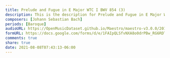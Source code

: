 ```yaml
---
title: Prelude and Fugue in E Major WTC I BWV 854 (3)
description: This is the description for Prelude and Fugue in E Major WTC I BWV 854 by Johann Sebastian Bach
composers: [Johann Sebastian Bach]
periods: [Baroque]
audioURL: https://OpenMusicDataset.github.io/Maestro/maestro-v3.0.0/2011/MIDI-Unprocessed_03_R1_2011_MID--AUDIO_R1-D1_15_Track15_wav.midi
formURL: https://docs.google.com/forms/d/e/1FAIpQLSfvNXA8o0drPBw_RG6RDTyv3PaoKf8eRm8TibdlZ2PP4OoQRw/viewform
comments: true
share: true
date: 2021-08-08T07:43:13-06:00
---
```

